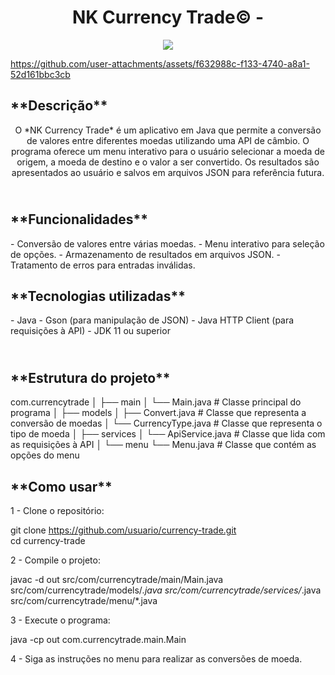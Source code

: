 <h1 align="center"> NK Currency Trade© - </h1>

<p align="center">
<img loading="lazy" src="http://img.shields.io/static/v1?label=STATUS&message=EM%20DESENVOLVIMENTO&color=GREEN&style=for-the-badge"/>
</p>

https://github.com/user-attachments/assets/f632988c-f133-4740-a8a1-52d161bbc3cb

<h2>
  **Descrição** <br>
</h2>

<p align="center">
O *NK Currency Trade* é um aplicativo em Java que permite a conversão de valores entre diferentes moedas utilizando uma API de câmbio. O programa oferece um menu interativo para o usuário selecionar a moeda de origem, a moeda de destino e o valor a ser convertido. Os resultados são apresentados ao usuário e salvos em arquivos JSON para referência futura.
</p>

<h2>
  <br>**Funcionalidades**<br>
</h2>

<p>
  - Conversão de valores entre várias moedas.
  - Menu interativo para seleção de opções.
  - Armazenamento de resultados em arquivos JSON.
  - Tratamento de erros para entradas inválidas.
</p>

<h2>
  **Tecnologias utilizadas**<br>
</h2>

<p>
  - Java
  - Gson (para manipulação de JSON)
  - Java HTTP Client (para requisições à API)
  - JDK 11 ou superior
</p>

<h2>
  <br>**Estrutura do projeto**<br>
</h2>

<p>
  com.currencytrade
  │
  ├── main
  │   └── Main.java             # Classe principal do programa
  │
  ├── models
  │   ├── Convert.java          # Classe que representa a conversão de moedas
  │   └── CurrencyType.java     # Classe que representa o tipo de moeda
  │
  ├── services
  │   └── ApiService.java       # Classe que lida com as requisições à API
  │
  └── menu
      └── Menu.java             # Classe que contém as opções do menu <br>
</p>

<h2>
  **Como usar** <br>
</h2>

<p>
  1 - Clone o repositório:<br>
  
  git clone https://github.com/usuario/currency-trade.git<br>
  cd currency-trade
  
  2 - Compile o projeto:<br>
  
  javac -d out src/com/currencytrade/main/Main.java src/com/currencytrade/models/*.java src/com/currencytrade/services/*.java src/com/currencytrade/menu/*.java<br>
  
  3 - Execute o programa:<br>
  
  java -cp out com.currencytrade.main.Main<br>
  
  4 - Siga as instruções no menu para realizar as conversões de moeda.<br>
</p>


